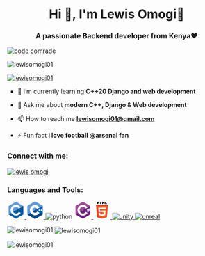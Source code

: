 <body style="background-image:url(https://i.postimg.cc/GmZdx1P8/wp3082255-github-wallpapers.jpg); font-color:white; ">
 <h1 align="center">Hi 👋, I'm Lewis Omogi🤟</h1>
<h3 align="center">A passionate Backend developer from Kenya❤️</h3>
<img src="https://www.shutterstock.com/image-vector/hacker-operating-laptop-cartoon-vector-260nw-1869057103.jpg" alt="code comrade" width="300" height="300">

<p align="left"> <img src="https://komarev.com/ghpvc/?username=lewisomogi01&label=Profile%20views&color=0e75b6&style=flat" alt="lewisomogi01" /> </p>

<p align="left"> <a href="https://github.com/ryo-ma/github-profile-trophy"><img src="https://github-profile-trophy.vercel.app/?username=lewisomogi01" alt="lewisomogi01" /></a> </p>

- 🌱 I’m currently learning **C++20 Django and web development**

- 💬 Ask me about **modern C++, Django & Web development**

- 📫 How to reach me **lewisomogi01@gmail.com**

- ⚡ Fun fact **i love football @arsenal fan**

<h3 align="left">Connect with me:</h3>
<p align="left">
<a href="https://linkedin.com/in/lewis omogi" target="blank"><img align="center" src="https://raw.githubusercontent.com/rahuldkjain/github-profile-readme-generator/master/src/images/icons/Social/linked-in-alt.svg" alt="lewis omogi" height="30" width="40" /></a>
</p>

<h3 align="left">Languages and Tools:</h3>
<p align="left"> <a href="https://www.cprogramming.com/" target="_blank" rel="noreferrer"> <img src="https://raw.githubusercontent.com/devicons/devicon/master/icons/c/c-original.svg" alt="c" width="40" height="40"/> </a> <a href="https://www.w3schools.com/cpp/" target="_blank" rel="noreferrer"> <img src="https://raw.githubusercontent.com/devicons/devicon/master/icons/cplusplus/cplusplus-original.svg" alt="cplusplus" width="40" height="40"/> </a>
	<img src="https://i.pinimg.com/originals/95/91/ed/9591ed82caa8d20c30db96cb7298d3a9.png" alt="python" width="40" height="40"/> </a>
	<a href="https://www.w3schools.com/cs/" target="_blank" rel="noreferrer"> <img src="https://raw.githubusercontent.com/devicons/devicon/master/icons/csharp/csharp-original.svg" alt="csharp" width="40" height="40"/> </a> <a href="https://www.w3.org/html/" target="_blank" rel="noreferrer"> <img src="https://raw.githubusercontent.com/devicons/devicon/master/icons/html5/html5-original-wordmark.svg" alt="html5" width="40" height="40"/> </a> <a href="https://unity.com/" target="_blank" rel="noreferrer"> <img src="https://www.vectorlogo.zone/logos/unity3d/unity3d-icon.svg" alt="unity" width="40" height="40"/> </a> <a href="https://unrealengine.com/" target="_blank" rel="noreferrer"> <img src="https://raw.githubusercontent.com/kenangundogan/fontisto/036b7eca71aab1bef8e6a0518f7329f13ed62f6b/icons/svg/brand/unreal-engine.svg" alt="unreal" width="40" height="40"/> </a> </p>

<p><img align="left" src="https://github-readme-stats.vercel.app/api/top-langs?username=lewisomogi01&show_icons=true&locale=en&layout=compact" alt="lewisomogi01" /></p>

<p>&nbsp;<img align="center" src="https://github-readme-stats.vercel.app/api?username=lewisomogi01&show_icons=true&locale=en" alt="lewisomogi01" /></p>

<p><img align="center" src="https://github-readme-streak-stats.herokuapp.com/?user=lewisomogi01&" alt="lewisomogi01" /></p>

</body>


	

	

